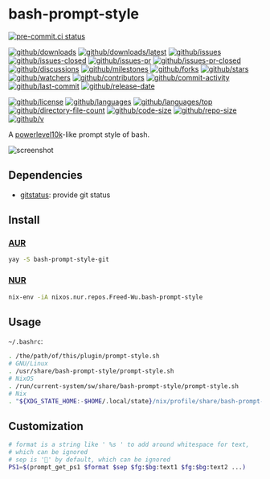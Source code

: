 # bash-prompt-style

[![pre-commit.ci status](https://results.pre-commit.ci/badge/github/Freed-Wu/bash-prompt-style/main.svg)](https://results.pre-commit.ci/latest/github/Freed-Wu/bash-prompt-style/main)

[![github/downloads](https://shields.io/github/downloads/Freed-Wu/bash-prompt-style/total)](https://github.com/Freed-Wu/bash-prompt-style/releases)
[![github/downloads/latest](https://shields.io/github/downloads/Freed-Wu/bash-prompt-style/latest/total)](https://github.com/Freed-Wu/bash-prompt-style/releases/latest)
[![github/issues](https://shields.io/github/issues/Freed-Wu/bash-prompt-style)](https://github.com/Freed-Wu/bash-prompt-style/issues)
[![github/issues-closed](https://shields.io/github/issues-closed/Freed-Wu/bash-prompt-style)](https://github.com/Freed-Wu/bash-prompt-style/issues?q=is%3Aissue+is%3Aclosed)
[![github/issues-pr](https://shields.io/github/issues-pr/Freed-Wu/bash-prompt-style)](https://github.com/Freed-Wu/bash-prompt-style/pulls)
[![github/issues-pr-closed](https://shields.io/github/issues-pr-closed/Freed-Wu/bash-prompt-style)](https://github.com/Freed-Wu/bash-prompt-style/pulls?q=is%3Apr+is%3Aclosed)
[![github/discussions](https://shields.io/github/discussions/Freed-Wu/bash-prompt-style)](https://github.com/Freed-Wu/bash-prompt-style/discussions)
[![github/milestones](https://shields.io/github/milestones/all/Freed-Wu/bash-prompt-style)](https://github.com/Freed-Wu/bash-prompt-style/milestones)
[![github/forks](https://shields.io/github/forks/Freed-Wu/bash-prompt-style)](https://github.com/Freed-Wu/bash-prompt-style/network/members)
[![github/stars](https://shields.io/github/stars/Freed-Wu/bash-prompt-style)](https://github.com/Freed-Wu/bash-prompt-style/stargazers)
[![github/watchers](https://shields.io/github/watchers/Freed-Wu/bash-prompt-style)](https://github.com/Freed-Wu/bash-prompt-style/watchers)
[![github/contributors](https://shields.io/github/contributors/Freed-Wu/bash-prompt-style)](https://github.com/Freed-Wu/bash-prompt-style/graphs/contributors)
[![github/commit-activity](https://shields.io/github/commit-activity/w/Freed-Wu/bash-prompt-style)](https://github.com/Freed-Wu/bash-prompt-style/graphs/commit-activity)
[![github/last-commit](https://shields.io/github/last-commit/Freed-Wu/bash-prompt-style)](https://github.com/Freed-Wu/bash-prompt-style/commits)
[![github/release-date](https://shields.io/github/release-date/Freed-Wu/bash-prompt-style)](https://github.com/Freed-Wu/bash-prompt-style/releases/latest)

[![github/license](https://shields.io/github/license/Freed-Wu/bash-prompt-style)](https://github.com/Freed-Wu/bash-prompt-style/blob/main/LICENSE)
[![github/languages](https://shields.io/github/languages/count/Freed-Wu/bash-prompt-style)](https://github.com/Freed-Wu/bash-prompt-style)
[![github/languages/top](https://shields.io/github/languages/top/Freed-Wu/bash-prompt-style)](https://github.com/Freed-Wu/bash-prompt-style)
[![github/directory-file-count](https://shields.io/github/directory-file-count/Freed-Wu/bash-prompt-style)](https://github.com/Freed-Wu/bash-prompt-style)
[![github/code-size](https://shields.io/github/languages/code-size/Freed-Wu/bash-prompt-style)](https://github.com/Freed-Wu/bash-prompt-style)
[![github/repo-size](https://shields.io/github/repo-size/Freed-Wu/bash-prompt-style)](https://github.com/Freed-Wu/bash-prompt-style)
[![github/v](https://shields.io/github/v/release/Freed-Wu/bash-prompt-style)](https://github.com/Freed-Wu/bash-prompt-style)

A [powerlevel10k](https://github.com/romkatv/powerlevel10k)-like prompt style
of bash.

![screenshot](https://github.com/Freed-Wu/Freed-Wu/assets/32936898/5c145ca4-7565-4410-9e84-99cec7476f83)

## Dependencies

- [gitstatus](https://github.com/romkatv/gitstatus): provide git status

## Install

### [AUR](https://aur.archlinux.org/packages/bash-prompt-style-git)

```sh
yay -S bash-prompt-style-git
```

### [NUR](https://nur.nix-community.org/repos/freed-wu)

```sh
nix-env -iA nixos.nur.repos.Freed-Wu.bash-prompt-style
```

## Usage

`~/.bashrc`:

```sh
. /the/path/of/this/plugin/prompt-style.sh
# GNU/Linux
. /usr/share/bash-prompt-style/prompt-style.sh
# NixOS
. /run/current-system/sw/share/bash-prompt-style/prompt-style.sh
# Nix
. "${XDG_STATE_HOME:-$HOME/.local/state}/nix/profile/share/bash-prompt-style/prompt-style.sh"
```

## Customization

```sh
# format is a string like ' %s ' to add around whitespace for text,
# which can be ignored
# sep is '' by default, which can be ignored
PS1=$(prompt_get_ps1 $format $sep $fg:$bg:text1 $fg:$bg:text2 ...)
```
